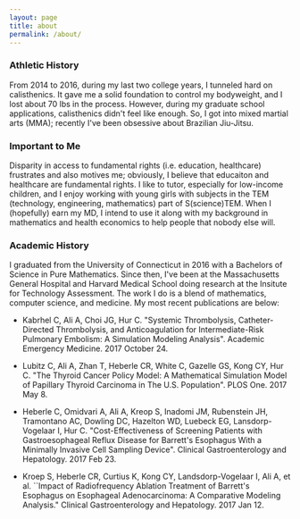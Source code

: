 ```yaml
---
layout: page
title: about
permalink: /about/
---
```


### Athletic History

From 2014 to 2016, during my last two college years, I tunneled hard on calisthenics. It gave me a solid foundation to control my bodyweight, and I lost about 70 lbs in the process. However, during my graduate school applications, calisthenics didn't feel like enough. So, I got into mixed martial arts (MMA); recently I've been obsessive about Brazilian Jiu-Jitsu.

### Important to Me

Disparity in access to fundamental rights (i.e. education, healthcare) frustrates and also motives me; obviously, I believe that educaiton and healthcare are fundamental rights. I like to tutor, especially for low-income children, and I enjoy working with young girls with subjects in the TEM (technology, engineering, mathematics) part of S(science)TEM. When I (hopefully) earn my MD, I intend to use it along with my background in mathematics and health economics to help people that nobody else will.


### Academic History

I graduated from the University of Connecticut in 2016 with a Bachelors of Science in Pure Mathematics. Since then, I've been at the Massachusetts General Hospital and Harvard Medical School doing research at the Insitute for Technology Assessment. The work I do is a blend of mathematics, computer science, and medicine. My most recent publications are below:

- Kabrhel C, Ali A, Choi JG, Hur C. "Systemic Thrombolysis, Catheter-Directed Thrombolysis, and Anticoagulation for Intermediate-Risk Pulmonary Embolism: A Simulation Modeling Analysis". Academic Emergency Medicine. 2017 October 24.
		
- Lubitz C, Ali A, Zhan T, Heberle CR, White C, Gazelle GS, Kong CY, Hur C. "The Thyroid Cancer Policy Model: A Mathematical Simulation Model of Papillary Thyroid Carcinoma in The U.S. Population". PLOS One. 2017 May 8.
		
- Heberle C, Omidvari A, Ali A, Kreop S, Inadomi JM, Rubenstein JH, Tramontano AC, Dowling DC, Hazelton WD, Luebeck EG, Lansdorp-Vogelaar I, Hur C.  "Cost-Effectiveness of Screening Patients with Gastroesophageal Reflux Disease for Barrett's Esophagus With a Minimally Invasive Cell Sampling Device". Clinical Gastroenterology and Hepatology. 2017 Feb 23.
		
- Kroep S, Heberle CR, Curtius K, Kong CY, Landsdorp-Vogelaar I, Ali A, et al. ``Impact of Radiofrequency Ablation Treatment of Barrett's Esophagus on Esophageal Adenocarcinoma: A Comparative Modeling Analysis." Clinical Gastroenterology and Hepatology. 2017 Jan 12.
